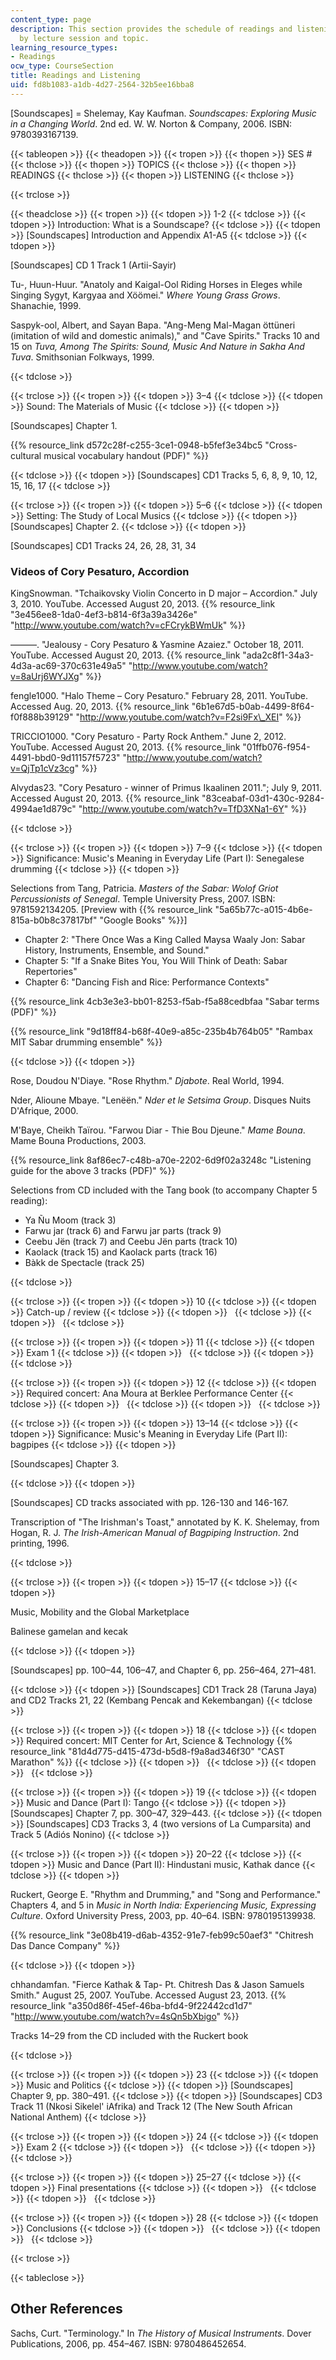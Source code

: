 ```yaml
---
content_type: page
description: This section provides the schedule of readings and listening assignments
  by lecture session and topic.
learning_resource_types:
- Readings
ocw_type: CourseSection
title: Readings and Listening
uid: fd8b1083-a1db-4d27-2564-32b5ee16bba8
---
```


\[Soundscapes\] = Shelemay, Kay Kaufman. _Soundscapes: Exploring Music in a Changing World_. 2nd ed. W. W. Norton & Company, 2006. ISBN: 9780393167139.

{{< tableopen >}}
{{< theadopen >}}
{{< tropen >}}
{{< thopen >}}
SES #
{{< thclose >}}
{{< thopen >}}
TOPICS
{{< thclose >}}
{{< thopen >}}
READINGS
{{< thclose >}}
{{< thopen >}}
LISTENING
{{< thclose >}}

{{< trclose >}}

{{< theadclose >}}
{{< tropen >}}
{{< tdopen >}}
1-2
{{< tdclose >}}
{{< tdopen >}}
Introduction: What is a Soundscape?
{{< tdclose >}}
{{< tdopen >}}
\[Soundscapes\] Introduction and Appendix A1-A5
{{< tdclose >}}
{{< tdopen >}}


\[Soundscapes\] CD 1 Track 1 (Artii-Sayir)

Tu-, Huun-Huur. "Anatoly and Kaigal-Ool Riding Horses in Eleges while Singing Sygyt, Kargyaa and Xöömei." _Where Young Grass Grows_. Shanachie, 1999.

Saspyk-ool, Albert, and Sayan Bapa. "Ang-Meng Mal-Magan öttüneri (imitation of wild and domestic animals)," and "Cave Spirits." Tracks 10 and 15 on _Tuva, Among The Spirits: Sound, Music And Nature in Sakha And Tuva_. Smithsonian Folkways, 1999.


{{< tdclose >}}

{{< trclose >}}
{{< tropen >}}
{{< tdopen >}}
3–4
{{< tdclose >}}
{{< tdopen >}}
Sound: The Materials of Music
{{< tdclose >}}
{{< tdopen >}}


\[Soundscapes\] Chapter 1.

{{% resource_link d572c28f-c255-3ce1-0948-b5fef3e34bc5 "Cross-cultural musical vocabulary handout (PDF)" %}}


{{< tdclose >}}
{{< tdopen >}}
\[Soundscapes\] CD1 Tracks 5, 6, 8, 9, 10, 12, 15, 16, 17
{{< tdclose >}}

{{< trclose >}}
{{< tropen >}}
{{< tdopen >}}
5–6
{{< tdclose >}}
{{< tdopen >}}
Setting: The Study of Local Musics
{{< tdclose >}}
{{< tdopen >}}
\[Soundscapes\] Chapter 2.
{{< tdclose >}}
{{< tdopen >}}


\[Soundscapes\] CD1 Tracks 24, 26, 28, 31, 34

### Videos of Cory Pesaturo, Accordion

KingSnowman. "Tchaikovsky Violin Concerto in D major – Accordion." July 3, 2010. YouTube. Accessed August 20, 2013. {{% resource_link "3e456ee8-1da0-4ef3-b814-6f3a39a3426e" "http://www.youtube.com/watch?v=cFCrykBWmUk" %}}

———. "Jealousy - Cory Pesaturo & Yasmine Azaiez." October 18, 2011. YouTube. Accessed August 20, 2013. {{% resource_link "ada2c8f1-34a3-4d3a-ac69-370c631e49a5" "http://www.youtube.com/watch?v=8aUrj6WYJXg" %}}

fengle1000. "Halo Theme – Cory Pesaturo." February 28, 2011. YouTube. Accessed Aug. 20, 2013. {{% resource_link "6b1e67d5-b0ab-4499-8f64-f0f888b39129" "http://www.youtube.com/watch?v=F2si9Fx\_XEI" %}}

TRICCIO1000. "Cory Pesaturo - Party Rock Anthem." June 2, 2012. YouTube. Accessed August 20, 2013. {{% resource_link "01ffb076-f954-4491-bbd0-9d11157f5723" "http://www.youtube.com/watch?v=QjTp1cVz3cg" %}}

Alvydas23. "Cory Pesaturo - winner of Primus Ikaalinen 2011."; July 9, 2011. Accessed August 20, 2013. {{% resource_link "83ceabaf-03d1-430c-9284-4994ae1d879c" "http://www.youtube.com/watch?v=TfD3XNa1-6Y" %}}


{{< tdclose >}}

{{< trclose >}}
{{< tropen >}}
{{< tdopen >}}
7–9
{{< tdclose >}}
{{< tdopen >}}
Significance: Music's Meaning in Everyday Life (Part I): Senegalese drumming
{{< tdclose >}}
{{< tdopen >}}


Selections from Tang, Patricia. _Masters of the Sabar: Wolof Griot Percussionists of Senegal_. Temple University Press, 2007. ISBN: 9781592134205. \[Preview with {{% resource_link "5a65b77c-a015-4b6e-815a-b0b8c37817bf" "Google Books" %}}\]

*   Chapter 2: "There Once Was a King Called Maysa Waaly Jon: Sabar History, Instruments, Ensemble, and Sound."
*   Chapter 5: "If a Snake Bites You, You Will Think of Death: Sabar Repertories"
*   Chapter 6: "Dancing Fish and Rice: Performance Contexts"

{{% resource_link 4cb3e3e3-bb01-8253-f5ab-f5a88cedbfaa "Sabar terms (PDF)" %}}

{{% resource_link "9d18ff84-b68f-40e9-a85c-235b4b764b05" "Rambax MIT Sabar drumming ensemble" %}}


{{< tdclose >}}
{{< tdopen >}}


Rose, Doudou N'Diaye. "Rose Rhythm." _Djabote_. Real World, 1994.

Nder, Alioune Mbaye. "Lenëën." _Nder et le Setsima Group_. Disques Nuits D'Afrique, 2000.

M'Baye, Cheikh Taïrou. "Farwou Diar - Thie Bou Djeune." _Mame Bouna_. Mame Bouna Productions, 2003.

{{% resource_link 8af86ec7-c48b-a70e-2202-6d9f02a3248c "Listening guide for the above 3 tracks (PDF)" %}}

Selections from CD included with the Tang book (to accompany Chapter 5 reading):

*   Ya Ñu Moom (track 3)
*   Farwu jar (track 6) and Farwu jar parts (track 9)
*   Ceebu Jën (track 7) and Ceebu Jën parts (track 10)
*   Kaolack (track 15) and Kaolack parts (track 16)
*   Bàkk de Spectacle (track 25)


{{< tdclose >}}

{{< trclose >}}
{{< tropen >}}
{{< tdopen >}}
10
{{< tdclose >}}
{{< tdopen >}}
Catch-up / review
{{< tdclose >}}
{{< tdopen >}}
 
{{< tdclose >}}
{{< tdopen >}}
 
{{< tdclose >}}

{{< trclose >}}
{{< tropen >}}
{{< tdopen >}}
11
{{< tdclose >}}
{{< tdopen >}}
Exam 1
{{< tdclose >}}
{{< tdopen >}}
 
{{< tdclose >}}
{{< tdopen >}}
 
{{< tdclose >}}

{{< trclose >}}
{{< tropen >}}
{{< tdopen >}}
12
{{< tdclose >}}
{{< tdopen >}}
Required concert: Ana Moura at Berklee Performance Center
{{< tdclose >}}
{{< tdopen >}}
 
{{< tdclose >}}
{{< tdopen >}}
 
{{< tdclose >}}

{{< trclose >}}
{{< tropen >}}
{{< tdopen >}}
13–14
{{< tdclose >}}
{{< tdopen >}}
Significance: Music's Meaning in Everyday Life (Part II): bagpipes
{{< tdclose >}}
{{< tdopen >}}


\[Soundscapes\] Chapter 3.


{{< tdclose >}}
{{< tdopen >}}


\[Soundscapes\] CD tracks associated with pp. 126-130 and 146-167.

Transcription of "The Irishman's Toast," annotated by K. K. Shelemay, from Hogan, R. J. _The Irish-American Manual of Bagpiping Instruction_. 2nd printing, 1996.


{{< tdclose >}}

{{< trclose >}}
{{< tropen >}}
{{< tdopen >}}
15–17
{{< tdclose >}}
{{< tdopen >}}


Music, Mobility and the Global Marketplace

Balinese gamelan and kecak


{{< tdclose >}}
{{< tdopen >}}


\[Soundscapes\] pp. 100–44, 106–47, and Chapter 6, pp. 256–464, 271–481.


{{< tdclose >}}
{{< tdopen >}}
\[Soundscapes\] CD1 Track 28 (Taruna Jaya) and CD2 Tracks 21, 22 (Kembang Pencak and Kekembangan)
{{< tdclose >}}

{{< trclose >}}
{{< tropen >}}
{{< tdopen >}}
18
{{< tdclose >}}
{{< tdopen >}}
Required concert: MIT Center for Art, Science & Technology {{% resource_link "81d4d775-d415-473d-b5d8-f9a8ad346f30" "CAST Marathon" %}}
{{< tdclose >}}
{{< tdopen >}}
 
{{< tdclose >}}
{{< tdopen >}}
 
{{< tdclose >}}

{{< trclose >}}
{{< tropen >}}
{{< tdopen >}}
19
{{< tdclose >}}
{{< tdopen >}}
Music and Dance (Part I): Tango
{{< tdclose >}}
{{< tdopen >}}
\[Soundscapes\] Chapter 7, pp. 300–47, 329–443.
{{< tdclose >}}
{{< tdopen >}}
\[Soundscapes\] CD3 Tracks 3, 4 (two versions of La Cumparsita) and Track 5 (Adiós Nonino)
{{< tdclose >}}

{{< trclose >}}
{{< tropen >}}
{{< tdopen >}}
20–22
{{< tdclose >}}
{{< tdopen >}}
Music and Dance (Part II): Hindustani music, Kathak dance
{{< tdclose >}}
{{< tdopen >}}


Ruckert, George E. "Rhythm and Drumming," and "Song and Performance." Chapters 4, and 5 in _Music in North India: Experiencing Music, Expressing Culture_. Oxford University Press, 2003, pp. 40–64. ISBN: 9780195139938.

{{% resource_link "3e08b419-d6ab-4352-91e7-feb99c50aef3" "Chitresh Das Dance Company" %}}


{{< tdclose >}}
{{< tdopen >}}


chhandamfan. "Fierce Kathak & Tap- Pt. Chitresh Das & Jason Samuels Smith." August 25, 2007. YouTube. Accessed August 23, 2013. {{% resource_link "a350d86f-45ef-46ba-bfd4-9f22442cd1d7" "http://www.youtube.com/watch?v=4sQn5bXbigo" %}}

Tracks 14–29 from the CD included with the Ruckert book


{{< tdclose >}}

{{< trclose >}}
{{< tropen >}}
{{< tdopen >}}
23
{{< tdclose >}}
{{< tdopen >}}
Music and Politics
{{< tdclose >}}
{{< tdopen >}}
\[Soundscapes\] Chapter 9, pp. 380–491.
{{< tdclose >}}
{{< tdopen >}}
\[Soundscapes\] CD3 Track 11 (Nkosi Sikelel' iAfrika) and Track 12 (The New South African National Anthem)
{{< tdclose >}}

{{< trclose >}}
{{< tropen >}}
{{< tdopen >}}
24
{{< tdclose >}}
{{< tdopen >}}
Exam 2
{{< tdclose >}}
{{< tdopen >}}
 
{{< tdclose >}}
{{< tdopen >}}
 
{{< tdclose >}}

{{< trclose >}}
{{< tropen >}}
{{< tdopen >}}
25–27
{{< tdclose >}}
{{< tdopen >}}
Final presentations
{{< tdclose >}}
{{< tdopen >}}
 
{{< tdclose >}}
{{< tdopen >}}
 
{{< tdclose >}}

{{< trclose >}}
{{< tropen >}}
{{< tdopen >}}
28
{{< tdclose >}}
{{< tdopen >}}
Conclusions
{{< tdclose >}}
{{< tdopen >}}
 
{{< tdclose >}}
{{< tdopen >}}
 
{{< tdclose >}}

{{< trclose >}}

{{< tableclose >}}

Other References
----------------

Sachs, Curt. "Terminology." In _The History of Musical Instruments_. Dover Publications, 2006, pp. 454–467. ISBN: 9780486452654.